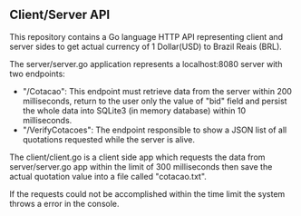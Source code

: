 ## Client/Server API

This repository contains a Go language HTTP API representing client and server sides to get actual currency of 1 Dollar(USD) to Brazil Reais (BRL).

The server/server.go application represents a localhost:8080 server with two endpoints:
- "/Cotacao": This endpoint must retrieve data from the server within 200 milliseconds, return to the user only the value of "bid" field and persist the whole data into SQLite3 (in memory database) within 10 milliseconds.
- "/VerifyCotacoes": The endpoint responsible to show a JSON list of all quotations requested while the server is alive.

The client/client.go is a client side app which requests the data from server/server.go app within the limit of 300 milliseconds then save the actual quotation value into a file called "cotacao.txt".

If the requests could not be accomplished within the time limit the system throws a error in the console.